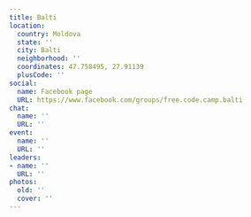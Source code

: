 ```yaml
---
title: Balti
location:
  country: Moldova
  state: ''
  city: Balti
  neighborhood: ''
  coordinates: 47.758495, 27.91139
  plusCode: ''
social:
  name: Facebook page
  URL: https://www.facebook.com/groups/free.code.camp.balti
chat:
  name: ''
  URL: ''
event:
  name: ''
  URL: ''
leaders:
- name: ''
  URL: ''
photos:
  old: ''
  cover: ''
---
```

